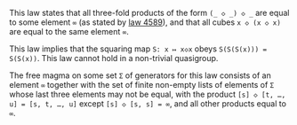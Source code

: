 This law states that all three-fold products of the form `(_ ◇ _) ◇ _` are equal to some element `∞` (as stated by [law 4589](https://teorth.github.io/equational_theories/implications/?4589)), and that all cubes `x ◇ (x ◇ x)` are equal to the same element `∞`.

This law implies that the squaring map `S: x ↦ x◇x` obeys `S(S(S(x))) = S(S(x))`.  This law cannot hold in a non-trivial quasigroup.

The free magma on some set `Σ` of generators for this law consists of an element `∞` together with the set of finite non-empty lists of elements of `Σ` whose last three elements may not be equal, with the product `[s] ◇ [t, …, u] = [s, t, …, u]` except `[s] ◇ [s, s] = ∞`, and all other products equal to `∞`.

